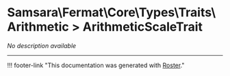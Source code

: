 # Samsara\Fermat\Core\Types\Traits\Arithmetic > ArithmeticScaleTrait

*No description available*



---
!!! footer-link "This documentation was generated with [Roster](https://jordanrl.github.io/Roster/)."